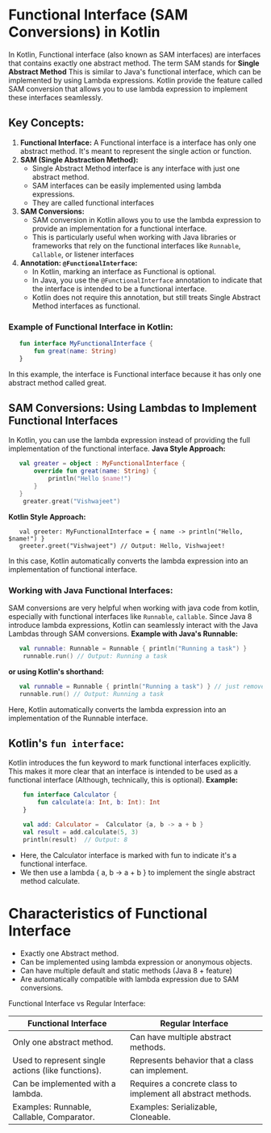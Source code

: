 # Functional Interface (SAM Conversions) in Kotlin

In Kotlin, Functional interface (also known as SAM interfaces) are interfaces that contains exactly one abstract method. The term SAM stands for **Single Abstract Method** 
This is similar to Java's functional interface, which can be implemented by using Lambda expressions. Kotlin provide the feature called SAM conversion that allows you to use lambda
expression to implement these interfaces seamlessly. 

## Key Concepts:
1. **Functional Interface:** A Functional interface is a interface has only one abstract method. It's meant to represent the single action or function.
2. **SAM (Single Abstraction Method):** 
   - Single Abstract Method interface is any interface with just one abstract method. 
   - SAM interfaces can be easily implemented using lambda expressions.
   - They are called functional interfaces
3. **SAM Conversions:**
   - SAM conversion in Kotlin allows you to use the lambda expression to provide an implementation for a functional interface.
   - This is particularly useful when working with Java libraries or frameworks that rely on the functional interfaces like `Runnable`, `Callable`, or listener interfaces
4. **Annotation: `@FunctionalInterface`:**
   - In Kotlin, marking an interface as Functional is optional.
   - In Java, you use the `@FunctionalInterface` annotation to indicate that the interface is intended to be a functional interface.
   - Kotlin does not require this annotation, but still treats Single Abstract Method interfaces as functional.

### Example of Functional Interface in Kotlin:
```kotlin
   fun interface MyFunctionalInterface {
       fun great(name: String)
   }
```
In this example, the interface is Functional interface because it has only one abstract method called great.

## SAM Conversions: Using Lambdas to Implement Functional Interfaces
In Kotlin, you can use the lambda expression instead of providing the full implementation of the functional interface. 
**Java Style Approach:**
```kotlin
   val greater = object : MyFunctionalInterface {
       override fun great(name: String) {
           println("Hello $name!")
       }
   }
    greater.great("Vishwajeet")
```
**Kotlin Style Approach:**
```
   val greeter: MyFunctionalInterface = { name -> println("Hello, $name!") }
   greeter.greet("Vishwajeet") // Output: Hello, Vishwajeet!
```
In this case, Kotlin automatically converts the lambda expression into an implementation of functional interface.

### Working with Java Functional Interfaces: 
SAM conversions are very helpful when working with java code from kotlin, especially with functional interfaces like `Runnable`,
`callable`. Since Java 8 introduce lambda expressions, Kotlin can seamlessly interact with the Java Lambdas through SAM conversions.
**Example with Java's Runnable:**
```kotlin
   val runnable: Runnable = Runnable { println("Running a task") }
    runnable.run() // Output: Running a task
```
**or using Kotlin's shorthand:**
```kotlin
   val runnable = Runnable { println("Running a task") } // just remove the object type.
   runnable.run() // Output: Running a task
```
Here, Kotlin automatically converts the lambda expression into an implementation of the Runnable interface.

## Kotlin's `fun interface`:
Kotlin introduces the fun keyword to mark functional interfaces explicitly. This makes it more clear that an interface is intended to be used as a functional interface
(Although, technically, this is optional).
**Example:**
```kotlin
    fun interface Calculator {
        fun calculate(a: Int, b: Int): Int
    }

    val add: Calculator =  Calculator {a, b -> a + b } 
    val result = add.calculate(5, 3)
    println(result)  // Output: 8

```
- Here, the Calculator interface is marked with fun to indicate it's a functional interface.
- We then use a lambda { a, b -> a + b } to implement the single abstract method calculate.

# Characteristics of Functional Interface
- Exactly one Abstract method.
- Can be implemented using lambda expression or anonymous objects.
- Can have multiple default and static methods (Java 8 + feature)
- Are automatically compatible with lambda expression due to SAM conversions.

Functional Interface vs Regular Interface:

| Functional Interface	                              | Regular Interface                                            |
|----------------------------------------------------|--------------------------------------------------------------|
| Only one abstract method.                          | 	Can have multiple abstract methods.                         |
| Used to represent single actions (like functions). | 	Represents behavior that a class can implement.             |
| Can be implemented with a lambda.	                 | Requires a concrete class to implement all abstract methods. |
| Examples: Runnable, Callable, Comparator.          | 	Examples: Serializable, Cloneable.                          |


